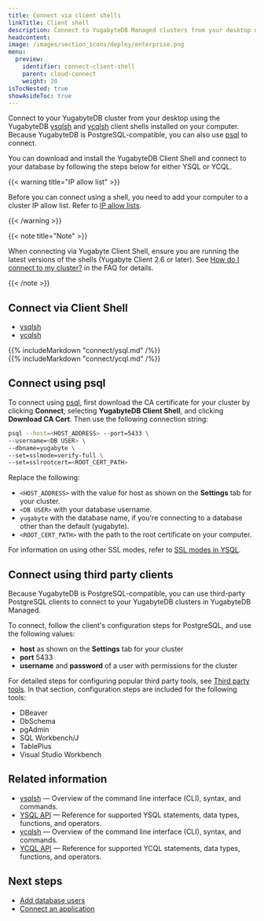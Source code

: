 ```yaml
---
title: Connect via client shells
linkTitle: Client shell
description: Connect to YugabyteDB Managed clusters from your desktop using a client shell
headcontent:
image: /images/section_icons/deploy/enterprise.png
menu:
  preview:
    identifier: connect-client-shell
    parent: cloud-connect
    weight: 20
isTocNested: true
showAsideToc: true
---
```


Connect to your YugabyteDB cluster from your desktop using the YugabyteDB [ysqlsh](../../../admin/ysqlsh/) and [ycqlsh](../../../admin/ycqlsh) client shells installed on your computer. Because YugabyteDB is PostgreSQL-compatible, you can also use [psql](https://www.postgresql.org/docs/current/app-psql.html) to connect.

You can download and install the YugabyteDB Client Shell and connect to your database by following the steps below for either YSQL or YCQL.

{{< warning title="IP allow list" >}}

Before you can connect using a shell, you need to add your computer to a cluster IP allow list. Refer to [IP allow lists](../../cloud-secure-clusters/add-connections/).

{{< /warning >}}

{{< note title="Note" >}}

When connecting via Yugabyte Client Shell, ensure you are running the latest versions of the shells (Yugabyte Client 2.6 or later). See [How do I connect to my cluster?](../../cloud-faq/#how-do-i-connect-to-my-cluster) in the FAQ for details.

{{< /note >}}

## Connect via Client Shell

<ul class="nav nav-tabs nav-tabs-yb">
  <li >
    <a href="#ysqlsh" class="nav-link active" id="ysqlsh-tab" data-toggle="tab" role="tab" aria-controls="ysqlsh" aria-selected="true">
      <i class="icon-postgres" aria-hidden="true"></i>
      ysqlsh
    </a>
  </li>
  <li>
    <a href="#ycqlsh" class="nav-link" id="ycqlsh-tab" data-toggle="tab" role="tab" aria-controls="ycqlsh" aria-selected="false">
      <i class="icon-cassandra" aria-hidden="true"></i>
      ycqlsh
    </a>
  </li>
</ul>

<div class="tab-content">
  <div id="ysqlsh" class="tab-pane fade show active" role="tabpanel" aria-labelledby="ysqlsh-tab">
    {{% includeMarkdown "connect/ysql.md" /%}}
  </div>
  <div id="ycqlsh" class="tab-pane fade" role="tabpanel" aria-labelledby="ycqlsh-tab">
    {{% includeMarkdown "connect/ycql.md" /%}}
  </div>
</div>

## Connect using psql

To connect using [psql](https://www.postgresql.org/docs/current/app-psql.html), first download the CA certificate for your cluster by clicking **Connect**, selecting **YugabyteDB Client Shell**, and clicking **Download CA Cert**. Then use the following connection string:

```sh
psql --host=<HOST_ADDRESS> --port=5433 \
--username=<DB USER> \
--dbname=yugabyte \
--set=sslmode=verify-full \
--set=sslrootcert=<ROOT_CERT_PATH>
```

Replace the following:

- `<HOST_ADDRESS>` with the value for host as shown on the **Settings** tab for your cluster.
- `<DB USER>` with your database username.
- `yugabyte` with the database name, if you're connecting to a database other than the default (yugabyte).
- `<ROOT_CERT_PATH>` with the path to the root certificate on your computer.

For information on using other SSL modes, refer to [SSL modes in YSQL](../../cloud-secure-clusters/cloud-authentication/#ssl-modes-in-ysql).

## Connect using third party clients

Because YugabyteDB is PostgreSQL-compatible, you can use third-party PostgreSQL clients to connect to your YugabyteDB clusters in YugabyteDB Managed.

To connect, follow the client's configuration steps for PostgreSQL, and use the following values:

- **host** as shown on the **Settings** tab for your cluster
- **port** 5433
- **username** and **password** of a user with permissions for the cluster

For detailed steps for configuring popular third party tools, see [Third party tools](../../../tools/). In that section, configuration steps are included for the following tools:

- DBeaver
- DbSchema
- pgAdmin
- SQL Workbench/J
- TablePlus
- Visual Studio Workbench

## Related information

- [ysqlsh](../../../admin/ysqlsh/) — Overview of the command line interface (CLI), syntax, and commands.
- [YSQL API](../../../api/ysql/) — Reference for supported YSQL statements, data types, functions, and operators.
- [ycqlsh](../../../admin/ycqlsh/) — Overview of the command line interface (CLI), syntax, and commands.
- [YCQL API](../../../api/ycql/) — Reference for supported YCQL statements, data types, functions, and operators.

## Next steps

- [Add database users](../../cloud-secure-clusters/add-users/)
- [Connect an application](../connect-applications/)
